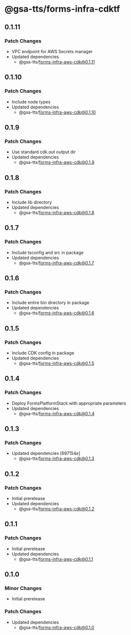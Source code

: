 # @gsa-tts/forms-infra-cdktf

## 0.1.11

### Patch Changes

- VPC endpoint for AWS Secrets manager
- Updated dependencies
  - @gsa-tts/forms-infra-aws-cdk@0.1.11

## 0.1.10

### Patch Changes

- Include node types
- Updated dependencies
  - @gsa-tts/forms-infra-aws-cdk@0.1.10

## 0.1.9

### Patch Changes

- Use standard cdk.out output dir
- Updated dependencies
  - @gsa-tts/forms-infra-aws-cdk@0.1.9

## 0.1.8

### Patch Changes

- Include lib directory
- Updated dependencies
  - @gsa-tts/forms-infra-aws-cdk@0.1.8

## 0.1.7

### Patch Changes

- Include tsconfig and src in package
- Updated dependencies
  - @gsa-tts/forms-infra-aws-cdk@0.1.7

## 0.1.6

### Patch Changes

- Include entire bin directory in package
- Updated dependencies
  - @gsa-tts/forms-infra-aws-cdk@0.1.6

## 0.1.5

### Patch Changes

- Include CDK config in package
- Updated dependencies
  - @gsa-tts/forms-infra-aws-cdk@0.1.5

## 0.1.4

### Patch Changes

- Deploy FormsPlatformStack with appropriate parameters
- Updated dependencies
  - @gsa-tts/forms-infra-aws-cdk@0.1.4

## 0.1.3

### Patch Changes

- Updated dependencies [697154e]
  - @gsa-tts/forms-infra-aws-cdk@0.1.3

## 0.1.2

### Patch Changes

- Initial prerelease
- Updated dependencies
  - @gsa-tts/forms-infra-aws-cdk@0.1.2

## 0.1.1

### Patch Changes

- Initial prerelease
- Updated dependencies
  - @gsa-tts/forms-infra-aws-cdk@0.1.1

## 0.1.0

### Minor Changes

- Initial prerelease

### Patch Changes

- Updated dependencies
  - @gsa-tts/forms-infra-aws-cdk@0.1.0
